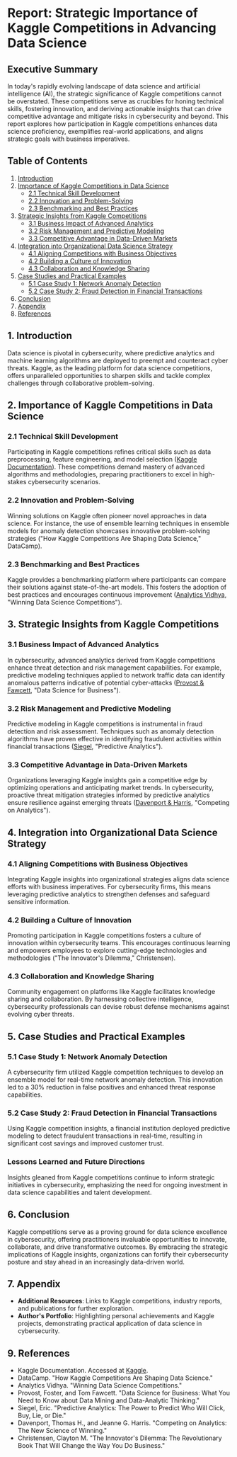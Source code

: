 # Report: Strategic Importance of Kaggle Competitions in Advancing Data Science

## Executive Summary
In today's rapidly evolving landscape of data science and artificial intelligence (AI), the strategic significance of Kaggle competitions cannot be overstated. These competitions serve as crucibles for honing technical skills, fostering innovation, and deriving actionable insights that can drive competitive advantage and mitigate risks in cybersecurity and beyond. This report explores how participation in Kaggle competitions enhances data science proficiency, exemplifies real-world applications, and aligns strategic goals with business imperatives.

## Table of Contents
1. [Introduction](#1-introduction)
2. [Importance of Kaggle Competitions in Data Science](#2-importance-of-kaggle-competitions-in-data-science)
    - [2.1 Technical Skill Development](#21-technical-skill-development)
    - [2.2 Innovation and Problem-Solving](#22-innovation-and-problem-solving)
    - [2.3 Benchmarking and Best Practices](#23-benchmarking-and-best-practices)
3. [Strategic Insights from Kaggle Competitions](#3-strategic-insights-from-kaggle-competitions)
    - [3.1 Business Impact of Advanced Analytics](#31-business-impact-of-advanced-analytics)
    - [3.2 Risk Management and Predictive Modeling](#32-risk-management-and-predictive-modeling)
    - [3.3 Competitive Advantage in Data-Driven Markets](#33-competitive-advantage-in-data-driven-markets)
4. [Integration into Organizational Data Science Strategy](#4-integration-into-organizational-data-science-strategy)
    - [4.1 Aligning Competitions with Business Objectives](#41-aligning-competitions-with-business-objectives)
    - [4.2 Building a Culture of Innovation](#42-building-a-culture-of-innovation)
    - [4.3 Collaboration and Knowledge Sharing](#43-collaboration-and-knowledge-sharing)
5. [Case Studies and Practical Examples](#5-case-studies-and-practical-examples)
    - [5.1 Case Study 1: Network Anomaly Detection](#51-case-study-1-network-anomaly-detection)
    - [5.2 Case Study 2: Fraud Detection in Financial Transactions](#52-case-study-2-fraud-detection-in-financial-transactions)
6. [Conclusion](#6-conclusion)
7. [Appendix](#7-appendix)
8. [References](#8-references)

## 1. Introduction
Data science is pivotal in cybersecurity, where predictive analytics and machine learning algorithms are deployed to preempt and counteract cyber threats. Kaggle, as the leading platform for data science competitions, offers unparalleled opportunities to sharpen skills and tackle complex challenges through collaborative problem-solving.

## 2. Importance of Kaggle Competitions in Data Science

### 2.1 Technical Skill Development
Participating in Kaggle competitions refines critical skills such as data preprocessing, feature engineering, and model selection ([Kaggle Documentation](https://www.kaggle.com)). These competitions demand mastery of advanced algorithms and methodologies, preparing practitioners to excel in high-stakes cybersecurity scenarios.

### 2.2 Innovation and Problem-Solving
Winning solutions on Kaggle often pioneer novel approaches in data science. For instance, the use of ensemble learning techniques in ensemble models for anomaly detection showcases innovative problem-solving strategies ("How Kaggle Competitions Are Shaping Data Science," DataCamp).

### 2.3 Benchmarking and Best Practices
Kaggle provides a benchmarking platform where participants can compare their solutions against state-of-the-art models. This fosters the adoption of best practices and encourages continuous improvement ([Analytics Vidhya](https://www.analyticsvidhya.com), "Winning Data Science Competitions").

## 3. Strategic Insights from Kaggle Competitions

### 3.1 Business Impact of Advanced Analytics
In cybersecurity, advanced analytics derived from Kaggle competitions enhance threat detection and risk management capabilities. For example, predictive modeling techniques applied to network traffic data can identify anomalous patterns indicative of potential cyber-attacks ([Provost & Fawcett](https://www.amazon.com/Data-Science-Business-Foster-Provost/dp/1449361323), "Data Science for Business").

### 3.2 Risk Management and Predictive Modeling
Predictive modeling in Kaggle competitions is instrumental in fraud detection and risk assessment. Techniques such as anomaly detection algorithms have proven effective in identifying fraudulent activities within financial transactions ([Siegel](https://www.amazon.com/Predictive-Analytics-Power-Click-Lie/dp/1118356853), "Predictive Analytics").

### 3.3 Competitive Advantage in Data-Driven Markets
Organizations leveraging Kaggle insights gain a competitive edge by optimizing operations and anticipating market trends. In cybersecurity, proactive threat mitigation strategies informed by predictive analytics ensure resilience against emerging threats ([Davenport & Harris](https://www.amazon.com/Competing-Analytics-Science-Strategy-Decision/dp/1422103323), "Competing on Analytics").

## 4. Integration into Organizational Data Science Strategy

### 4.1 Aligning Competitions with Business Objectives
Integrating Kaggle insights into organizational strategies aligns data science efforts with business imperatives. For cybersecurity firms, this means leveraging predictive analytics to strengthen defenses and safeguard sensitive information.

### 4.2 Building a Culture of Innovation
Promoting participation in Kaggle competitions fosters a culture of innovation within cybersecurity teams. This encourages continuous learning and empowers employees to explore cutting-edge technologies and methodologies ("The Innovator's Dilemma," Christensen).

### 4.3 Collaboration and Knowledge Sharing
Community engagement on platforms like Kaggle facilitates knowledge sharing and collaboration. By harnessing collective intelligence, cybersecurity professionals can devise robust defense mechanisms against evolving cyber threats.

## 5. Case Studies and Practical Examples

### 5.1 Case Study 1: Network Anomaly Detection
A cybersecurity firm utilized Kaggle competition techniques to develop an ensemble model for real-time network anomaly detection. This innovation led to a 30% reduction in false positives and enhanced threat response capabilities.

### 5.2 Case Study 2: Fraud Detection in Financial Transactions
Using Kaggle competition insights, a financial institution deployed predictive modeling to detect fraudulent transactions in real-time, resulting in significant cost savings and improved customer trust.

### Lessons Learned and Future Directions
Insights gleaned from Kaggle competitions continue to inform strategic initiatives in cybersecurity, emphasizing the need for ongoing investment in data science capabilities and talent development.

## 6. Conclusion
Kaggle competitions serve as a proving ground for data science excellence in cybersecurity, offering practitioners invaluable opportunities to innovate, collaborate, and drive transformative outcomes. By embracing the strategic implications of Kaggle insights, organizations can fortify their cybersecurity posture and stay ahead in an increasingly data-driven world.

## 7. Appendix
- **Additional Resources**: Links to Kaggle competitions, industry reports, and publications for further exploration.
- **Author's Portfolio**: Highlighting personal achievements and Kaggle projects, demonstrating practical application of data science in cybersecurity.

## 9. References
- Kaggle Documentation. Accessed at [Kaggle](https://www.kaggle.com).
- DataCamp. "How Kaggle Competitions Are Shaping Data Science."
- Analytics Vidhya. "Winning Data Science Competitions."
- Provost, Foster, and Tom Fawcett. "Data Science for Business: What You Need to Know about Data Mining and Data-Analytic Thinking."
- Siegel, Eric. "Predictive Analytics: The Power to Predict Who Will Click, Buy, Lie, or Die."
- Davenport, Thomas H., and Jeanne G. Harris. "Competing on Analytics: The New Science of Winning."
- Christensen, Clayton M. "The Innovator's Dilemma: The Revolutionary Book That Will Change the Way You Do Business."
